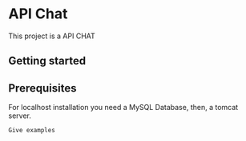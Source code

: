 # API Chat

This project is a API CHAT

## Getting started

## Prerequisites 

For localhost installation you need a MySQL Database, then, a tomcat server.

```
Give examples
```
